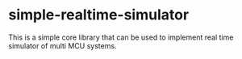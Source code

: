 # simple-realtime-simulator
This is a simple core library that can be used to implement real time simulator of multi MCU systems.
